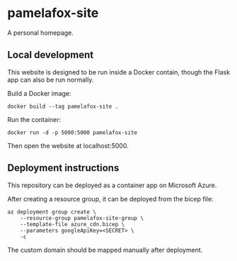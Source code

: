# pamelafox-site
A personal homepage.

## Local development

This website is designed to be run inside a Docker contain, though the Flask app can also be run normally.

Build a Docker image:

```console
docker build --tag pamelafox-site .
```

Run the container:

```console
docker run -d -p 5000:5000 pamelafox-site
```

Then open the website at localhost:5000.

## Deployment instructions

This repository can be deployed as a container app on Microsoft Azure.

After creating a resource group, it can be deployed from the bicep file:

```
az deployment group create \
    --resource-group pamelafox-site-group \
    --template-file azure_cdn.bicep \
    --parameters googleApiKey=<SECRET> \
    -c
```

The custom domain should be mapped manually after deployment.

